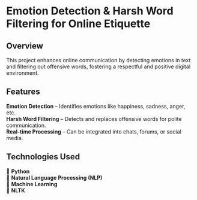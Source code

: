 # Emotion Detection & Harsh Word Filtering for Online Etiquette  

## Overview  
This project enhances online communication by detecting emotions in text and filtering out offensive words, fostering a respectful and positive digital environment.  

## Features  
**Emotion Detection** – Identifies emotions like happiness, sadness, anger, etc.  
**Harsh Word Filtering** – Detects and replaces offensive words for polite communication.  
 **Real-time Processing** – Can be integrated into chats, forums, or social media.  

## Technologies Used  
🔹 **Python**  
🔹 **Natural Language Processing (NLP)**  
🔹 **Machine Learning**  
🔹 **NLTK**   

